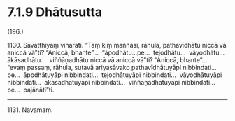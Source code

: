 # 7.1.9 Dhātusutta

(196.)

1130\. Sāvatthiyaṃ viharati. “Taṃ kiṃ maññasi, rāhula, pathavīdhātu niccā vā aniccā vā”ti? “Aniccā, bhante”…  “āpodhātu…pe…  tejodhātu…  vāyodhātu…  ākāsadhātu…  viññāṇadhātu niccā vā aniccā vā”ti? “Aniccā, bhante”…  “evaṃ passaṃ, rāhula, sutavā ariyasāvako pathavīdhātuyāpi nibbindati…pe…  āpodhātuyāpi nibbindati…  tejodhātuyāpi nibbindati…  vāyodhātuyāpi nibbindati…  ākāsadhātuyāpi nibbindati…  viññāṇadhātuyāpi nibbindati…pe…  pajānātī”ti.

---

1131\. Navamaṃ.
